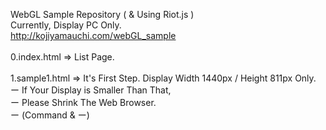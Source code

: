 WebGL Sample Repository ( & Using Riot.js )<br>
Currently, Display PC Only.<br>
<http://kojiyamauchi.com/webGL_sample><br><br>
0.index.html => List Page.<br><br>
1.sample1.html => It's First Step. Display Width 1440px / Height 811px Only.<br>
ー If Your Display is Smaller Than That,<br>
ー Please Shrink The Web Browser.<br>
ー (Command & ー)<br>
